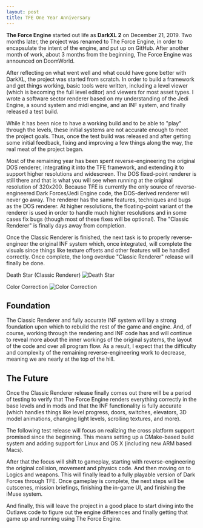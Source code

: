 ```yaml
---
layout: post
title: TFE One Year Anniversary
---
```


__The Force Engine__ started out life as __DarkXL 2__ on December 21, 2019. Two months later, the project was renamed to The Force Engine, in order to encapsulate the intent of the engine, and put up on GitHub. After another month of work, about 3 months from the beginning, The Force Engine was announced on DoomWorld.

After reflecting on what went well and what could have gone better with DarkXL, the project was started from scratch. In order to build a framework and get things working, basic tools were written, including a level viewer (which is becoming the full level editor) and viewers for most asset types. I wrote a software sector renderer based on my understanding of the Jedi Engine, a sound system and midi engine, and an INF system, and finally released a test build.

While it has been nice to have a working build and to be able to "play" through the levels, these initial systems are not accurate enough to meet the project goals. Thus, once the test build was released and after getting some initial feedback, fixing and improving a few things along the way, the real meat of the project began.

Most of the remaining year has been spent reverse-engineering the original DOS renderer, integrating it into the TFE framework, and extending it to support higher resolutions and widescreen. The DOS fixed-point renderer is still there and that is what you will see when running at the original resolution of 320x200. Because TFE is currently the only source of reverse-engineered Dark Forces/Jedi Engine code, the DOS-derived renderer will never go away. The renderer has the same features, techniques and bugs as the DOS renderer. At higher resolutions, the floating-point variant of the renderer is used in order to handle much higher resolutions and in some cases fix bugs (though most of these fixes will be optional). The "Classic Renderer" is finally days away from completion.

Once the Classic Renderer is finished, the next task is to properly reverse-engineer the original INF system which, once integrated, will complete the visuals since things like texture offsets and other features will be handled correctly. Once complete, the long overdue "Classic Renderer" release will finally be done.

Death Star (Classic Renderer)
![Death Star](https://github.com/TheForceEngine/TheForceEngine.github.io/blob/master/screenshots/tfe_gif_Mon-Dec-21-21_14_39-2020_0.gif?raw=true)

Color Correction
![Color Correction](https://github.com/TheForceEngine/TheForceEngine.github.io/blob/master/screenshots/ColorCorrection.gif?raw=true)

## Foundation
The Classic Renderer and fully accurate INF system will lay a strong foundation upon which to rebuild the rest of the game and engine. And, of course, working through the rendering and INF code has and will continue to reveal more about the inner workings of the original systems, the layout of the code and over all program flow. As a result, I expect that the difficulty and complexity of the remaining reverse-engineering work to decrease, meaning we are nearly at the top of the hill.

## The Future
Once the Classic Renderer release finally comes out there will be a period of testing to verify that The Force Engine renders everything correctly in the base levels and in mods and that the INF functionality is fully accurate (which handles things like level progress, doors, switches, elevators, 3D model animations, changing light levels, scrolling textures, and more).

The following test release will focus on realizing the cross platform support promised since the beginning. This means setting up a CMake-based build system and adding support for Linux and OS X (including new ARM based Macs).

After that the focus will shift to gameplay, starting with reverse-engineering the original collision, movement and physics code. And then moving on to Logics and weapons. This will finally lead to a fully playable version of Dark Forces through TFE. Once gameplay is complete, the next steps will be cutscenes, mission briefings, finishing the in-game UI, and finishing the iMuse system.

And finally, this will leave the project in a good place to start diving into the Outlaws code to figure out the engine differences and finally getting that game up and running using The Force Engine.
